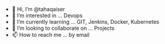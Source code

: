 - 👋 Hi, I’m @tahaqaiser
- 👀 I’m interested in ... Devops
- 🌱 I’m currently learning ... GIT, Jenkins, Docker, Kubernetes
- 💞️ I’m looking to collaborate on ... Projects
- 📫 How to reach me ... by email 

<!---
tahaqaiser/tahaqaiser is a ✨ special ✨ repository because its `README.md` (this file) appears on your GitHub profile.
You can click the Preview link to take a look at your changes.
--->
